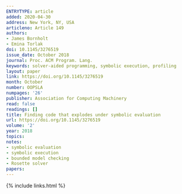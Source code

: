 ```yaml
---
ENTRYTYPE: article
added: 2020-04-30
address: New York, NY, USA
articleno: Article 149
authors:
- James Bornholt
- Emina Torlak
doi: 10.1145/3276519
issue_date: October 2018
journal: Proc. ACM Program. Lang.
keywords: solver-aided programming, symbolic execution, profiling
layout: paper
link: https://doi.org/10.1145/3276519
month: October
number: OOPSLA
numpages: '26'
publisher: Association for Computing Machinery
read: false
readings: []
title: Finding code that explodes under symbolic evaluation
url: https://doi.org/10.1145/3276519
volume: '2'
year: 2018
topics:
notes:
- symbolic evaluation
- symbolic execution
- bounded model checking
- Rosette solver
papers:
---
```


{% include links.html %}
